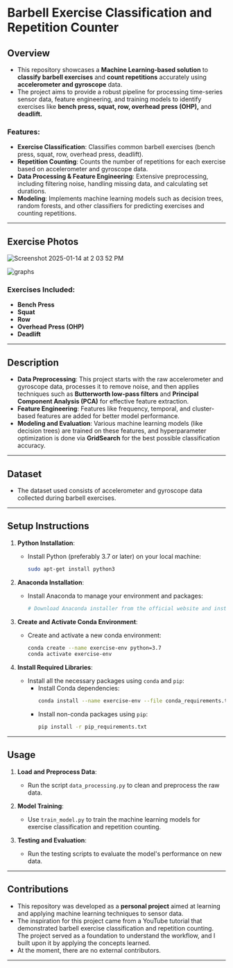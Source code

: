 # Barbell Exercise Classification and Repetition Counter

## Overview

- This repository showcases a **Machine Learning-based solution** to **classify barbell exercises** and **count repetitions** accurately using **accelerometer and gyroscope** data. 
- The project aims to provide a robust pipeline for processing time-series sensor data, feature engineering, and training models to identify exercises like **bench press, squat, row, overhead press (OHP),** and **deadlift.**

### Features:
- **Exercise Classification**: Classifies common barbell exercises (bench press, squat, row, overhead press, deadlift).
- **Repetition Counting**: Counts the number of repetitions for each exercise based on accelerometer and gyroscope data.
- **Data Processing & Feature Engineering**: Extensive preprocessing, including filtering noise, handling missing data, and calculating set durations.
- **Modeling**: Implements machine learning models such as decision trees, random forests, and other classifiers for predicting exercises and counting repetitions.

---

## Exercise Photos
![Screenshot 2025-01-14 at 2 03 52 PM](https://github.com/user-attachments/assets/852478f8-f33d-4c17-88e4-977b1fa4ae2a)

![graphs](https://github.com/user-attachments/assets/dab4c9b6-1d88-4397-9c17-802751f09e95)


### Exercises Included:
- **Bench Press** 
- **Squat**
- **Row**
- **Overhead Press (OHP)**
- **Deadlift**

---

## Description
- **Data Preprocessing**: This project starts with the raw accelerometer and gyroscope data, processes it to remove noise, and then applies techniques such as **Butterworth low-pass filters** and **Principal Component Analysis (PCA)** for effective feature extraction.
- **Feature Engineering**: Features like frequency, temporal, and cluster-based features are added for better model performance.
- **Modeling and Evaluation**: Various machine learning models (like decision trees) are trained on these features, and hyperparameter optimization is done via **GridSearch** for the best possible classification accuracy.

---

## Dataset

- The dataset used consists of accelerometer and gyroscope data collected during barbell exercises. 
---

## Setup Instructions

1. **Python Installation**:
    - Install Python (preferably 3.7 or later) on your local machine:
      ```bash
      sudo apt-get install python3
      ```

2. **Anaconda Installation**:
    - Install Anaconda to manage your environment and packages:
      ```bash
      # Download Anaconda installer from the official website and install
      ```

3. **Create and Activate Conda Environment**:
    - Create and activate a new conda environment:
      ```bash
      conda create --name exercise-env python=3.7
      conda activate exercise-env
      ```

4. **Install Required Libraries**:
    - Install all the necessary packages using `conda` and `pip`:
      - Install Conda dependencies:
        ```bash
        conda install --name exercise-env --file conda_requirements.txt
        ```
      - Install non-conda packages using `pip`:
        ```bash
        pip install -r pip_requirements.txt
        ```

---

## Usage

1. **Load and Preprocess Data**:
    - Run the script `data_processing.py` to clean and preprocess the raw data.
   
2. **Model Training**:
    - Use `train_model.py` to train the machine learning models for exercise classification and repetition counting.
   
3. **Testing and Evaluation**:
    - Run the testing scripts to evaluate the model's performance on new data.

---

## Contributions

- This repository was developed as a **personal project** aimed at learning and applying machine learning techniques to sensor data.
- The inspiration for this project came from a YouTube tutorial that demonstrated barbell exercise classification and repetition counting. The project served as a foundation to understand the workflow, and I built upon it by applying the concepts learned.
- At the moment, there are no external contributors.

---
